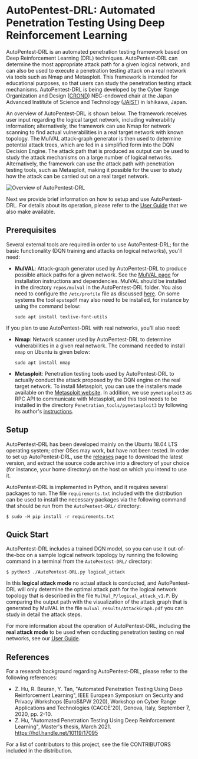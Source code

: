 
# AutoPentest-DRL: Automated Penetration Testing Using Deep Reinforcement Learning

AutoPentest-DRL is an automated penetration testing framework based on
Deep Reinforcement Learning (DRL) techniques. AutoPentest-DRL can
determine the most appropriate attack path for a given logical
network, and can also be used to execute a penetration testing attack
on a real network via tools such as Nmap and Metasploit. This
framework is intended for educational purposes, so that users can
study the penetration testing attack mechanisms. AutoPentest-DRL is
being developed by the Cyber Range Organization and Design
([CROND](https://www.jaist.ac.jp/misc/crond/index-en.html))
NEC-endowed chair at the Japan Advanced Institute of Science and
Technology ([JAIST](https://www.jaist.ac.jp/english/)) in Ishikawa,
Japan.

An overview of AutoPentest-DRL is shown below. The framework receives
user input regarding the logical target network, including
vulnerability information; alternatively, the framework can use Nmap
for network scanning to find actual vulnerabilities in a real target
network with known topology. The MulVAL attack-graph generator is then
used to determine potential attack trees, which are fed in a
simplified form into the DQN Decision Engine. The attack path that is
produced as output can be used to study the attack mechanisms on a
large number of logical networks. Alternatively, the framework can use
the attack path with penetration testing tools, such as Metasploit,
making it possible for the user to study how the attack can be carried
out on a real target network.

![Overview of AutoPentest-DRL](/Figures/framework_overview.png?raw=true "Overview of AutoPentest-DRL")

Next we provide brief information on how to setup and use
AutoPentest-DRL. For details about its operation, please refer to the
[User Guide](/user_guide.md) that we also make available.


## Prerequisites

Several external tools are required in order to use AutoPentest-DRL;
for the basic functionality (DQN training and attacks on logical
networks), you'll need:
* **MulVAL**: Attack-graph generator used by AutoPentest-DRL to
  produce possible attack paths for a given network. See the [MulVAL
  page](https://github.com/risksense/mulval) for installation
  instructions and dependencies. MulVAL should be installed in the
  directory `repos/mulval` in the AutoPentest-DRL folder. You also
  need to configure the `/etc/profile` file as discussed
  [here](https://www.programmersought.com/article/37794643490/). On
  some systems the tool `epstopdf` may also need to be installed, for
  instance by using the command below:
  ```
  sudo apt install texlive-font-utils
  ```

If you plan to use AutoPentest-DRL with real networks, you'll also
need:
* **Nmap**: Network scanner used by AutoPentest-DRL to determine 
  vulnerabilities in a given real network. The command needed to
  install `nmap` on Ubuntu is given below:
  ```
  sudo apt install nmap
  ```
* **Metasploit**: Penetration testing tools used by AutoPentest-DRL to
  actually conduct the attack proposed by the DQN engine on the real
  target network. To install Metasploit, you can use the installers
  made available on the [Metasploit
  website](https://www.metasploit.com/). In addition, we use
  `pymetasploit3` as RPC API to communicate with Metasploit, and this
  tool needs to be installed in the directory
  `Penetration_tools/pymetasploit3` by following its author's
  [instructions](https://github.com/DanMcInerney/pymetasploit3).


## Setup

AutoPentest-DRL has been developed mainly on the Ubuntu 18.04 LTS
operating system; other OSes may work, but have not been tested. In
order to set up AutoPentest-DRL, use the
[releases](https://github.com/crond-jaist/AutoPentest-DRL/releases)
page to download the latest version, and extract the source code
archive into a directory of your choice (for instance, your home
directory) on the host on which you intend to use it.

AutoPentest-DRL is implemented in Python, and it requires several
packages to run. The file `requirements.txt` included with the
distribution can be used to install the necessary packages via the
following command that should be run from the `AutoPentest-DRL/`
directory:
```
$ sudo -H pip install -r requirements.txt
```


## Quick Start

AutoPentest-DRL includes a trained DQN model, so you can use it
out-of-the-box on a sample logical network topology by running the
following command in a terminal from the `AutoPentest-DRL/` directory:
```
$ python3 ./AutoPentest-DRL.py logical_attack
```

In this **logical attack mode** no actual attack is conducted, and
AutoPentest-DRL will only determine the optimal attack path for the
logical network topology that is described in the file
`MulVal_P/logical_attack_v1.P`. By comparing the output path with the
visualization of the attack graph that is generated by MulVAL in the
file `mulval_results/AttackGraph.pdf` you can study in detail the
attack steps.

For more information about the operation of AutoPentest-DRL, including
the **real attack mode** to be used when conducting penetration
testing on real networks, see our [User Guide](/user_guide.md).


## References

For a research background regarding AutoPentest-DRL, please refer to
the following references:

* Z. Hu, R. Beuran, Y. Tan, "Automated Penetration Testing Using Deep
  Reinforcement Learning", IEEE European Symposium on Security and
  Privacy Workshops (EuroS&PW 2020), Workshop on Cyber Range
  Applications and Technologies (CACOE'20), Genova, Italy, September
  7, 2020, pp. 2-10.
* Z. Hu, "Automated Penetration Testing Using Deep Reinforcement
  Learning", Master's thesis,
  March 2021. https://hdl.handle.net/10119/17095

For a list of contributors to this project, see the file CONTRIBUTORS
included in the distribution.
